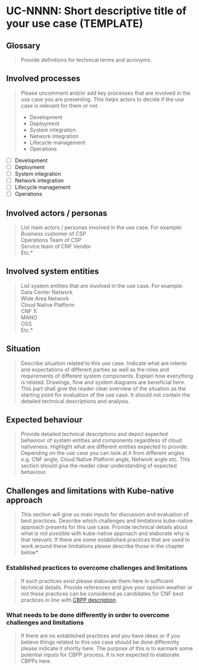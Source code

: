 # UC-NNNN: Short descriptive title of your use case (TEMPLATE)

## Glossary
> Provide definitions for technical terms and acronyms.

## Involved processes
> Please uncomment and/or add key processes that are involved in the use case you are presenting. This helps actors to decide if the use case is relevant for them or not.
> - Development
> - Deployment
> - System integration
> - Network integration
> - Lifecycle management
> - Operations
- [ ] Development
- [ ] Deployment
- [ ] System integration
- [ ] Network integration
- [ ] Lifecycle management
- [ ] Operations

## Involved actors / personas
> List main actors / personas involved in the use case. For example:
Business customer of CSP<br>
Operations Team of CSP<br>
Service team of CNF Vendor<br>
Etc.*

## Involved system entities
> List system entities that are involved in the use case. For example:
Data Center Network<br>
Wide Area Network<br>
Cloud Native Platform<br>
CNF X<br>
MANO<br>
OSS<br>
Etc.*

## Situation
> Describe situation related to this use case. Indicate what are intents and expectations of different parties as well as the roles and requirements of different system components. Explain how everything is related. Drawings, flow and system diagrams are beneficial here. This part shall give the reader clear overview of the situation as the starting point for evaluation of the use case. It should not contain the detailed technical descriptions and analysis.

## Expected behaviour
> Provide detailed technical descriptions and depict expected behaviour of system entities and components regardless of cloud nativeness. Highlight what are different entities expected to provide. Depending on the use case you can look at it from different angles e.g. CNF angle, Cloud Native Platform angle, Network angle etc. This section should give the reader clear understanding of expected behaviour.

## Challenges and limitations with Kube-native approach
> This section will give us main inputs for discussion and evaluation of best practices. Describe which challenges and limitations kube-native approach presents for this use case. Provide technical details about what is not possible with kube-native approach and elaborate why is that relevant. If there are some established practices that are used to work around these limitations please describe those in the chapter below*

### Established practices to overcome challenges and limitations
> If such practices exist please elaborate them here in sufficient technical details. Provide references and give your opinion weather or not these practices can be considered as candidates for CNF best practices in line with [CBPP description](../cbpps/0001-cnf-best-practice-proposal-process.md).

### What needs to be done differently in order to overcome challenges and limitations 
> If there are no established practices and you have ideas or if you believe things related to this use case should be done differently please indicate it shortly here. The purpose of this is to earmark some potential inputs for CBPP process. It is not expected to elaborate CBPPs here.

